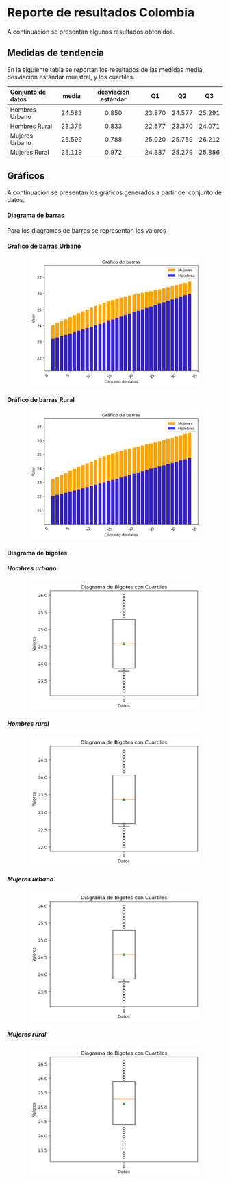 
# Reporte de resultados Colombia

A continuación se presentan algunos resultados obtenidos.

## Medidas de tendencia

En la siguiente tabla se reportan los resultados de las medidas media, desviación estándar muestral, y los cuartiles.

| Conjunto de datos | media | desviación estándar | Q1 | Q2 | Q3 |
| :-- | :--: | :--: | :--: | :--: | :--: |
| Hombres Urbano | 24.583  | 0.850  | 23.870 | 24.577  | 25.291 |
| Hombres Rural | 23.376  | 0.833  | 22.677 | 23.370  | 24.071 |
| Mujeres Urbano | 25.599  | 0.788  | 25.020 | 25.759  | 26.212 |
| Mujeres Rural | 25.119  | 0.972  | 24.387 | 25.279  | 25.886 |


## Gráficos

A continuación se presentan los gráficos generados a partir del conjunto de datos.


#### Diagrama de barras 

Para los diagramas de barras se representan los valores 

#### Gráfico de barras Urbano

<p align="center">
<img src="../../graphics/Colombia/barras_urban.png" alt="Graphic 1" width="400" height="300">
</p>

#### Gráfico de barras Rural

<p align="center">
<img src="../../graphics/Colombia/barras_rural.png" alt="Graphic 2" width="400" height="300">
</p>

#### Diagrama de bigotes

##### Hombres urbano

<p align="center">
<img src="../../graphics/Colombia/bigotes_urban_men.png" alt="Graphic 3" width="400" height="300">
</p>

##### Hombres rural

<p align="center">
<img src="../../graphics/Colombia/bigotes_rural_men.png" alt="Graphic 4" width="400" height="300">
</p>

##### Mujeres urbano

<p align="center">
<img src="../../graphics/Colombia/bigotes_urban_men.png" alt="Graphic 5" width="400" height="300">
</p>

##### Mujeres rural

<p align="center">
<img src="../../graphics/Colombia/bigotes_rural_women.png" alt="Graphic 6" width="400" height="300">
</p>


